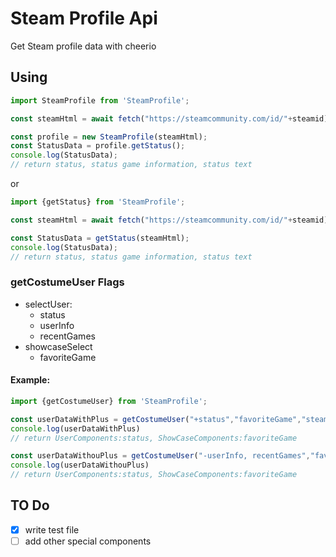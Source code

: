 # Steam Profile Api
Get Steam profile data with cheerio


## Using
```JavaScript
import SteamProfile from 'SteamProfile';

const steamHtml = await fetch("https://steamcommunity.com/id/"+steamid).then(res=>res.body.json())

const profile = new SteamProfile(steamHtml);
const StatusData = profile.getStatus();
console.log(StatusData);
// return status, status game information, status text
```
or
```JavaScript
import {getStatus} from 'SteamProfile';

const steamHtml = await fetch("https://steamcommunity.com/id/"+steamid).then(res=>res.body.json())

const StatusData = getStatus(steamHtml);
console.log(StatusData);
// return status, status game information, status text
```

### getCostumeUser Flags
- selectUser:
  - status
  - userInfo
  - recentGames
- showcaseSelect
  - favoriteGame

#### Example:
```JavaScript
import {getCostumeUser} from 'SteamProfile';

const userDataWithPlus = getCostumeUser("+status","favoriteGame","steamHtml");
console.log(userDataWithPlus)
// return UserComponents:status, ShowCaseComponents:favoriteGame

const userDataWithouPlus = getCostumeUser("-userInfo, recentGames","favoriteGame","steamHtml");
console.log(userDataWithouPlus) 
// return UserComponents:status, ShowCaseComponents:favoriteGame
```



## TO Do 
- [x] write test file
- [ ] add other special components
